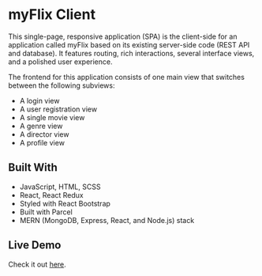 # myFlix Client

This single-page, responsive application  (SPA) is the client-side for an application called myFlix based on its existing server-side code (REST API and database). It features  routing, rich interactions, several interface views, and a polished user experience.

The frontend for this application consists of one main view that switches between the following subviews:
- A login view
- A user registration view
- A single movie view
- A genre view
- A director view
- A profile view

## Built With
- JavaScript,  HTML, SCSS
- React, React Redux
- Styled with React Bootstrap
- Built with Parcel
- MERN (MongoDB, Express, React, and Node.js) stack

## Live Demo
Check it out [here](/).

